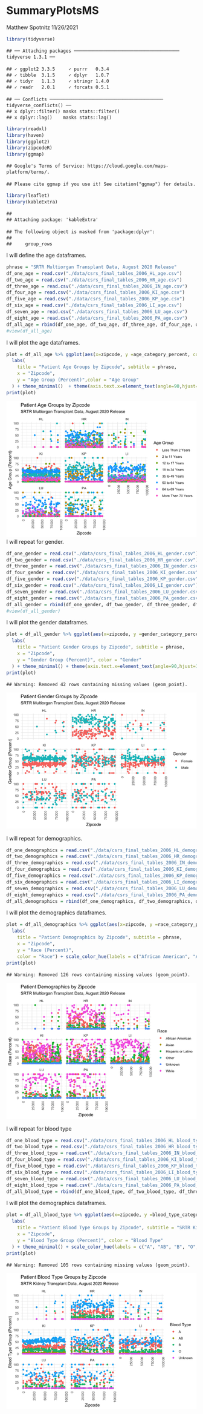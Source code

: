 SummaryPlotsMS
================
Matthew Spotnitz
11/26/2021

``` r
library(tidyverse)
```

    ## ── Attaching packages ─────────────────────────────────────── tidyverse 1.3.1 ──

    ## ✓ ggplot2 3.3.5     ✓ purrr   0.3.4
    ## ✓ tibble  3.1.5     ✓ dplyr   1.0.7
    ## ✓ tidyr   1.1.3     ✓ stringr 1.4.0
    ## ✓ readr   2.0.1     ✓ forcats 0.5.1

    ## ── Conflicts ────────────────────────────────────────── tidyverse_conflicts() ──
    ## x dplyr::filter() masks stats::filter()
    ## x dplyr::lag()    masks stats::lag()

``` r
library(readxl)
library(haven)
library(ggplot2)
library(zipcodeR)
library(ggmap)
```

    ## Google's Terms of Service: https://cloud.google.com/maps-platform/terms/.

    ## Please cite ggmap if you use it! See citation("ggmap") for details.

``` r
library(leaflet)
library(kableExtra)
```

    ## 
    ## Attaching package: 'kableExtra'

    ## The following object is masked from 'package:dplyr':
    ## 
    ##     group_rows

I will define the age dataframes.

``` r
phrase = "SRTR Multiorgan Transplant Data, August 2020 Release"
df_one_age = read.csv("./data/csrs_final_tables_2006_HL_age.csv") 
df_two_age = read.csv("./data/csrs_final_tables_2006_HR_age.csv") 
df_three_age = read.csv("./data/csrs_final_tables_2006_IN_age.csv")
df_four_age = read.csv("./data/csrs_final_tables_2006_KI_age.csv")
df_five_age = read.csv("./data/csrs_final_tables_2006_KP_age.csv")
df_six_age = read.csv("./data/csrs_final_tables_2006_LI_age.csv")
df_seven_age = read.csv("./data/csrs_final_tables_2006_LU_age.csv")
df_eight_age = read.csv("./data/csrs_final_tables_2006_PA_age.csv")
df_all_age = rbind(df_one_age, df_two_age, df_three_age, df_four_age, df_five_age, df_six_age, df_seven_age, df_eight_age)
#view(df_all_age)
```

I will plot the age dataframes.

``` r
plot = df_all_age %>% ggplot(aes(x=zipcode, y =age_category_percent, color = age_category)) + geom_point() + 
  labs(
    title = "Patient Age Groups by Zipcode", subtitle = phrase,
    x = "Zipcode",
    y = "Age Group (Percent)",color = "Age Group"
  ) + theme_minimal()  + theme(axis.text.x=element_text(angle=90,hjust=1)) + scale_color_hue(labels = c("Less Than 2 Years", "2 to 11 Years", "12 to 17 Years", "18 to 34 Years", "35 to 49 Years", "50 to 64 Years", "64 to 69 Years", "More Than 70 Years")) + facet_wrap(~org)
print(plot)
```

![](SummaryPlotsMS_files/figure-gfm/unnamed-chunk-3-1.png)<!-- --> I
will repeat for gender.

``` r
df_one_gender = read.csv("./data/csrs_final_tables_2006_HL_gender.csv") 
df_two_gender = read.csv("./data/csrs_final_tables_2006_HR_gender.csv") 
df_three_gender = read.csv("./data/csrs_final_tables_2006_IN_gender.csv")
df_four_gender = read.csv("./data/csrs_final_tables_2006_KI_gender.csv")
df_five_gender = read.csv("./data/csrs_final_tables_2006_KP_gender.csv")
df_six_gender = read.csv("./data/csrs_final_tables_2006_LI_gender.csv")
df_seven_gender = read.csv("./data/csrs_final_tables_2006_LU_gender.csv")
df_eight_gender = read.csv("./data/csrs_final_tables_2006_PA_gender.csv")
df_all_gender = rbind(df_one_gender, df_two_gender, df_three_gender, df_four_gender, df_five_gender, df_six_gender, df_seven_gender, df_eight_gender)
#view(df_all_gender)
```

I will plot the gender dataframes.

``` r
plot = df_all_gender %>% ggplot(aes(x=zipcode, y =gender_category_percent, color = gender_category)) + geom_point()+ 
  labs(
    title = "Patient Gender Groups by Zipcode", subtitle = phrase,
    x = "Zipcode",
    y = "Gender Group (Percent)", color = "Gender"
  ) + theme_minimal() + theme(axis.text.x=element_text(angle=90,hjust=1)) + scale_color_hue(labels = c("Female", "Male")) + facet_wrap(~org)
print(plot)
```

    ## Warning: Removed 42 rows containing missing values (geom_point).

![](SummaryPlotsMS_files/figure-gfm/unnamed-chunk-5-1.png)<!-- -->

I will repeat for demographics.

``` r
df_one_demographics = read.csv("./data/csrs_final_tables_2006_HL_demographics.csv") 
df_two_demographics = read.csv("./data/csrs_final_tables_2006_HR_demographics.csv") 
df_three_demographics = read.csv("./data/csrs_final_tables_2006_IN_demographics.csv")
df_four_demographics = read.csv("./data/csrs_final_tables_2006_KI_demographics.csv")
df_five_demographics = read.csv("./data/csrs_final_tables_2006_KP_demographics.csv")
df_six_demographics = read.csv("./data/csrs_final_tables_2006_LI_demographics.csv")
df_seven_demographics = read.csv("./data/csrs_final_tables_2006_LU_demographics.csv")
df_eight_demographics = read.csv("./data/csrs_final_tables_2006_PA_demographics.csv")
df_all_demographics = rbind(df_one_demographics, df_two_demographics, df_three_demographics, df_four_demographics, df_five_demographics, df_six_demographics, df_seven_demographics, df_eight_demographics)
```

I will plot the demographics dataframes.

``` r
plot = df_all_demographics %>% ggplot(aes(x=zipcode, y =race_category_percent, color = race_category)) + geom_point() + theme_minimal() + 
  labs(
    title = "Patient Demographics by Zipcode", subtitle = phrase,
    x = "Zipcode",
    y = "Race (Percent)", 
    color = "Race") + scale_color_hue(labels = c("African American", "Asian", "Hispanic or Latino", "Other", "Unknown", "White")) + theme(axis.text.x=element_text(angle=90,hjust=1)) + facet_wrap(~org)
print(plot)
```

    ## Warning: Removed 126 rows containing missing values (geom_point).

![](SummaryPlotsMS_files/figure-gfm/unnamed-chunk-7-1.png)<!-- -->

I will repeat for blood type

``` r
df_one_blood_type = read.csv("./data/csrs_final_tables_2006_HL_blood_type.csv") 
df_two_blood_type = read.csv("./data/csrs_final_tables_2006_HR_blood_type.csv") 
df_three_blood_type = read.csv("./data/csrs_final_tables_2006_IN_blood_type.csv")
df_four_blood_type = read.csv("./data/csrs_final_tables_2006_KI_blood_type.csv")
df_five_blood_type = read.csv("./data/csrs_final_tables_2006_KP_blood_type.csv")
df_six_blood_type = read.csv("./data/csrs_final_tables_2006_LI_blood_type.csv")
df_seven_blood_type = read.csv("./data/csrs_final_tables_2006_LU_blood_type.csv")
df_eight_blood_type = read.csv("./data/csrs_final_tables_2006_PA_blood_type.csv")
df_all_blood_type = rbind(df_one_blood_type, df_two_blood_type, df_three_blood_type, df_four_blood_type, df_five_blood_type, df_six_blood_type, df_seven_blood_type, df_eight_blood_type)
```

I will plot the demographics dataframes.

``` r
plot = df_all_blood_type %>% ggplot(aes(x=zipcode, y =blood_type_category_percent, color = blood_type_category)) + geom_point()+ 
  labs(
    title = "Patient Blood Type Groups by Zipcode", subtitle = "SRTR Kidney Transplant Data, August 2020 Release",
    x = "Zipcode",
    y = "Blood Type Group (Percent)", color = "Blood Type"
  ) + theme_minimal() + scale_color_hue(labels = c("A", "AB", "B", "O", "Unknown")) + theme(axis.text.x=element_text(angle=90,hjust=1)) + facet_wrap(~org)
print(plot)
```

    ## Warning: Removed 105 rows containing missing values (geom_point).

![](SummaryPlotsMS_files/figure-gfm/unnamed-chunk-9-1.png)<!-- -->
